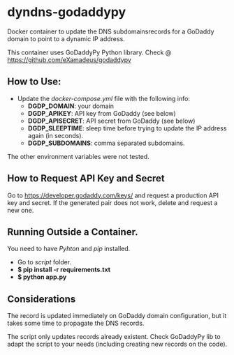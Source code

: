 # dyndns-godaddypy

Docker container to update the DNS subdomainsrecords for a GoDaddy domain to point to a dynamic IP address.

This container uses GoDaddyPy Python library. Check @ https://github.com/eXamadeus/godaddypy 

## How to Use:

- Update the *docker-compose.yml* file with the following info:
  - **DGDP_DOMAIN**: your domain
  - **DGDP_APIKEY**: API key from GoDaddy (see below)
  - **DGDP_APISECRET**: API secret from GoDaddy (see below)
  - **DGDP_SLEEPTIME**: sleep time before trying to update the IP address again (in seconds).
  - **DGDP_SUBDOMAINS**: comma separated subdomains.

The other environment variables were not tested. 

## How to Request API Key and Secret

Go to https://developer.godaddy.com/keys/ and request a production API key and secret. If the generated pair does not work, delete and request a new one.

## Running Outside a Container.

You need to have *Pyhton* and *pip* installed.

- Go to *script* folder.
- **$ pip install -r requirements.txt**
- **$ python app.py**

## Considerations

The record is updated immediately on GoDaddy domain configuration, but it takes some time to propagate the DNS records.

The script only updates records already existent. Check GoDaddyPy lib to adapt the script to your needs (including creating new records on the code).
